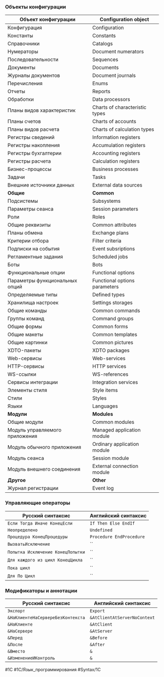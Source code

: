 ### Объекты конфигурации

| Объект конфигурации            | Configuration object           |
| ------------------------------ | ------------------------------ |
| Конфигурация                   | Configuration                  |
| Константы                      | Constants                      |
| Справочники                    | Catalogs                       |
| Нумераторы                     | Document numerators            |
| Последовательности             | Sequences                      |
| Документы                      | Documents                      |
| Журналы документов             | Document journals              |
| Перечисления                   | Enums                          |
| Отчеты                         | Reports                        |
| Обработки                      | Data processors                |
| Планы видов характеристик      | Charts of characteristic types |
| Планы счетов                   | Charts of accounts             |
| Планы видов расчета            | Charts of calculation types    |
| Регистры сведений              | Information registers          |
| Регистры накопления            | Accumulation registers         |
| Регистры бухгалтерии           | Accounting registers           |
| Регистры расчета               | Calculation registers          |
| Бизнес-процессы                | Business processes             |
| Задачи                         | Tasks                          |
| Внешние источники данных       | External data sources          |
| **Общие**                      | **Common**                     |
| Подсистемы                     | Subsystems                     |
| Параметры сеанса               | Session parameters             |
| Роли                           | Roles                          |
| Общие реквизиты                | Common attributes              |
| Планы обмена                   | Exchange plans                 |
| Критерии отбора                | Filter criteria                |
| Подписки на события            | Event subsriptions             |
| Регламентные задания           | Scheduled jobs                 |
| Боты                           | Bots                           |
| Функциональные опции           | Functional options             |
| Параметры функциональных опций | Functional options parameters  |
| Определяемые типы              | Defined types                  |
| Хранилища настроек             | Settings storages              |
| Общие команды                  | Common commands                |
| Группы команд                  | Command groups                 |
| Общие формы                    | Common forms                   |
| Общие макеты                   | Common templates               |
| Общие картинки                 | Common pictures                |
| XDTO-пакеты                    | XDTO packages                  |
| Web-сервисы                    | Web-services                   |
| HTTP-сервисы                   | HTTP services                  |
| WS-ссылки                      | WS-references                  |
| Сервисы интеграции             | Integration services           |
| Элементы стиля                 | Style items                    |
| Стили                          | Styles                         |
| Языки                          | Languages                      |
| **Модули**                     | **Modules**                    |
| Общие модули                   | Common modules                 |
| Модуль управляемого приложения | Managed application module     |
| Модуль обычного приложения     | Ordinary application module    |
| Модуль сеанса                  | Session module                 |
| Модуль внешнего соединения     | External connection module     |
| **Другое**                     | **Other**                      |
| Журнал регистрации             | Event log                      |


### Управляющие операторы

| Русский синтаксис                 | Английский синтаксис     |
| --------------------------------- | ------------------------ |
| `Если Тогда Иначе КонецЕсли`      | `If Then Else EndIf`     |
| `Неопределено`                    | `Undefined`              |
| `Процедура КонецПроцедуры`        | `Procedure EndProcedure` |
| `ВызватьИсключение`               | ``                       |
| `Попытка Исключение КонецПопытки` | ``                       |
| `Для каждого из цикл КонецЦикла`  | ``                       |
| `Пока цикл`                       | ``                       |
| `Для По Цикл`                     | ``                       |

### Модификаторы и аннотации

| Русский синтаксис                 | Английский синтаксис         |
| --------------------------------- | ---------------------------- |
| `Экспорт`                         | `Export`                     |
| `&НаКлиентеНаСервереБезКонтекста` | `&AtClientAtServerNoContext` |
| `&НаКлиенте`                      | `&AtClient`                  |
| `&НаСервере`                      | `&AtServer`                  |
| `&Перед`                          | `&Before`                    |
| `&После`                          | `&After`                     |
| `&Вместо`                         | `&`                          |
| `&ИзменениеИКонтроль`             | `&`                          |


#1С #1С/Язык_программирования #Syntax/1С